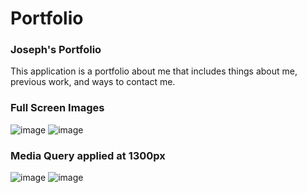 # Portfolio

### Joseph's Portfolio

This application is a portfolio about me that includes things about me, previous work, and ways to contact me.

### Full Screen Images
![image](https://user-images.githubusercontent.com/117794483/208224810-0b20ea27-20a2-4739-9f1a-d671ce16fd2e.png)
![image](https://user-images.githubusercontent.com/117794483/208224829-01abd868-3993-467d-b3ad-232441c0140a.png)

### Media Query applied at 1300px
![image](https://user-images.githubusercontent.com/117794483/208224877-a6beec63-c6a6-4478-82de-2e971ed2759b.png)
![image](https://user-images.githubusercontent.com/117794483/208224884-54ef7bb5-805f-4924-b6d7-94f12bb997c1.png)


